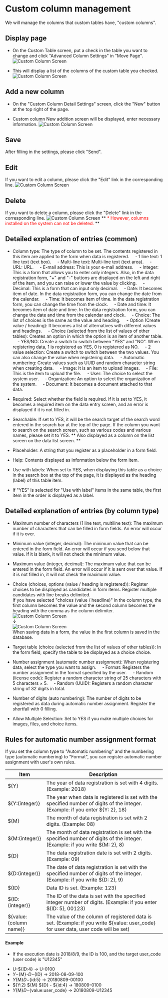 # Custom column management
We will manage the columns that custom tables have, "custom columns".

## Display page
- On the Custom Table screen, put a check in the table you want to change and click "Advanced Column Settings" in "Move Page".  
![Custom Column Screen](img/column/column_grid1.png)

- This will display a list of the columns of the custom table you checked.
![Custom Column Screen](img/column/column_grid2.png)

## Add a new column
- On the "Custom Column Detail Settings" screen, click the "New" button at the top right of the page.

- Custom column New addition screen will be displayed, enter necessary information.
![Custom Column Screen](img/column/column_new1.png)

## Save
After filling in the settings, please click "Send".

## Edit
If you want to edit a column, please click the "Edit" link in the corresponding line.
![Custom Column Screen](img/column/column_edit.png)

## Delete
If you want to delete a column, please click the "Delete" link in the corresponding line.
![Custom Column Screen](img/column/column_delete.png)
** <span style = "color: red;"> * However, columns installed on the system can not be deleted. </span> **



## Detailed explanation of entries (common)
- Column type: The type of column to be set. The contents registered in this item are applied to the form when data is registered.
    - 1 line text: 1 line text (text box).
    - Multi-line text: Multi-line text (text area).
    - URL: URL.
    - E-mail address: This is your e-mail address.
    - Integer: This is a form that allows you to enter only integers. Also, in the data registration form, "+" and "-" buttons are displayed on the left and right of the item, and you can raise or lower the value by clicking.
    - Decimal: This is a form that can input only decimal.
    - Date: It becomes item of date. In the data registration form, you can change the date from the calendar.
    - Time: It becomes item of time. In the data registration form, you can change the time from the clock.
    - Date and time: It becomes item of date and time. In the data registration form, you can change the date and time from the calendar and clock.
    - Choice: The list of choices is the same as the value and heading.
    - Option (Create value / heading): It becomes a list of alternatives with different values ​​and headings.
    - Choice (selected from the list of values ​​of other tables): Creates an option in which the option is an item of another table.
    - YES/NO: Create a switch to switch between "YES" and "NO". When registering data, 1 is registered as YES, 0 is registered as NO.
    - 2 value selection: Create a switch to switch between the two values. You can also change the value when registering data.
    - Automatic numbering: Create values ​​such as UUID and random character string when creating data.
    - Image: It is an item to upload images.
    - File: This is the item to upload the file.
    - User: The choice to select the system user.
    - Organization: An option to select the organization of the system.
    - Document: It becomes a document attached to that data.

- Required: Select whether the field is required. If it is set to YES, it becomes a required item on the data entry screen, and an error is displayed if it is not filled in.

- Searchable: If set to YES, it will be the search target of the search word entered in the search bar at the top of the page. If the column you want to search on the search screen, such as various codes and various names, please set it to YES.
** Also displayed as a column on the list screen on the data list screen. **

- Placeholder: A string that you register as a placeholder in a form field.

- Help: Contents displayed as information below the form item.

- Use with labels: When set to YES, when displaying this table as a choice in the search box at the top of the page, it is displayed as the heading (label) of this table item.
* If "YES" is selected for "Use with label" items in the same table, the first item in the order is displayed as a label.


## Detailed explanation of entries (by column type)
- Maximum number of characters (1 line text, multiline text): The maximum number of characters that can be filled in form fields. An error will occur if it is over.

- Minimum value (integer, decimal): The minimum value that can be entered in the form field. An error will occur if you send below that value. If it is blank, it will not check the minimum value.

- Maximum value (integer, decimal): The maximum value that can be entered in the form field. An error will occur if it is sent over that value. If it is not filled in, it will not check the maximum value.

- Choice (choices, options (value / heading is registered)): Register choices to be displayed as candidates in form items. Register multiple candidates with line breaks delimited.  
If you have selected "choices (value / headline)" in the column type, the first column becomes the value and the second column becomes the heading with the comma as the column delimiter.  
![Custom Column Screen](img/column/column_select_valtext1.png)  
↓  
![Custom Column Screen](img/column/column_select_valtext2.png)  
When saving data in a form, the value in the first column is saved in the database.

- Target table (choice (selected from the list of values ​​of other tables)): In the form field, specify the table to be displayed as a choice choice.

- Number assignment (automatic number assignment): When registering data, select the type you want to assign.
    - Format: Registers the number assignment in the format specified by the user.
    - Random (license code): Register a random character string of 25 characters with 5 characters × 5.
    - Random (UUID): Registers a random character string of 32 digits in total.

- Number of digits (auto numbering): The number of digits to be registered as data during automatic number assignment. Register the shortfall with 0 filling.

- Allow Multiple Selection: Set to YES if you make multiple choices for images, files, and choice items.

## Rules for automatic number assignment format
If you set the column type to "Automatic numbering" and the numbering type (automatic numbering) to "Format", you can register automatic number assignment with user's own rules.

| Item | Description |
| ---- | ---- |
| ${Y} | The year of data registration is set with 4 digits. (Example: 2018) |
| ${Y:(integer)} | The year when data is registered is set with the specified number of digits of the integer. (Example: if you enter ${Y: 2}, 18) |
| ${M} | The month of data registration is set with 2 digits. (Example: 08) |
| ${M:(integer)} | The month of data registration is set with the specified number of digits of the integer. (Example: if you write ${M: 2}, 8) |
| ${D} | The data registration date is set with 2 digits. (Example: 09) |
| ${D:(integer)} | The date of data registration is set with the specified number of digits of the integer. (Example: if you write ${D: 2}, 9) |
| ${ID} | Data ID is set. (Example: 123) |
| ${ID:(integer)} | The ID of the data is set with the specified integer number of digits. (Example: if you enter ${ID: 5}, 00123) |
| ${value: (column name)} | The value of the column of registered data is set. (Example: if you write ${value: user_code} for user data, user code will be set)

#### Example
* If the execution date is 2018/8/9, the ID is 100, and the target user_code (user code) is "U12345"
- U-${ID:4} -> U-0100
- ${Y}-${M}-${D}-${ID} -> 2018-08-09-100
- ${Y}${M}${D}-${id:5} -> 20180809-00100
- ${Y:2} ${M} ${D} - ${id:4} → 180809-0100
- ${Y}${M}${D}-${value:user_code} → 20180809-U12345
